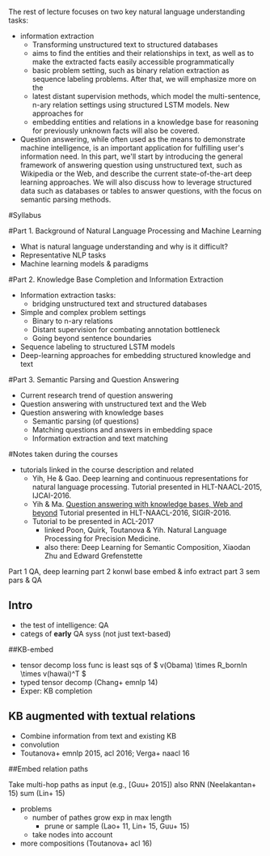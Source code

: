 The rest of lecture focuses on two key natural language understanding tasks:
* information extraction
  * Transforming unstructured text to structured databases
  * aims to find the entities and their relationships in text, as well as to
    make the extracted facts easily accessible programmatically
  * basic problem setting, such as binary relation extraction as sequence
    labeling problems. After that, we will emphasize more on the
  * latest distant supervision methods, which model the multi-sentence, n-ary
    relation settings using structured LSTM models. New approaches for
  * embedding entities and relations in a knowledge base for reasoning for
    previously unknown facts will also be covered.
* Question answering, while often used as the means to demonstrate machine
  intelligence, is an important application for fulfilling user's information
  need. In this part, we'll start by introducing the general framework of
  answering question using unstructured text, such as Wikipedia or the Web, and
  describe the current state-of-the-art deep learning approaches. We will also
  discuss how to leverage structured data such as databases or tables to answer
  questions, with the focus on semantic parsing methods.

#Syllabus

#Part 1. Background of Natural Language Processing and Machine Learning

* What is natural language understanding and why is it difficult?
* Representative NLP tasks
* Machine learning models & paradigms

#Part 2. Knowledge Base Completion and Information Extraction

* Information extraction tasks:
  * bridging unstructured text and structured databases
* Simple and complex problem settings
  * Binary to n-ary relations
  * Distant supervision for combating annotation bottleneck
  * Going beyond sentence boundaries
* Sequence labeling to structured LSTM models
* Deep-learning approaches for embedding structured knowledge and text

#Part 3. Semantic Parsing and Question Answering

* Current research trend of question answering
* Question answering with unstructured text and the Web
* Question answering with knowledge bases
  * Semantic parsing (of questions)
  * Matching questions and answers in embedding space
  * Information extraction and text matching

#Notes taken during the courses

- tutorials linked in the course description and related
  - Yih, He & Gao. Deep learning and continuous representations for natural
    language processing. Tutorial presented in HLT-NAACL-2015, IJCAI-2016.  
  - Yih & Ma. [Question answering with knowledge bases, Web and beyond](https://github.com/scottyih/Slides/blob/master/QA%20Tutorial.pdf)
    Tutorial presented in HLT-NAACL-2016, SIGIR-2016.  
  - Tutorial to be presented in ACL-2017
    - linked Poon, Quirk, Toutanova & Yih. Natural Language Processing for Precision Medicine. 
    - also there: Deep Learning for Semantic Composition, Xiaodan Zhu and Edward Grefenstette

Part 1 QA, deep learning
part 2 konwl base embed & info extract
part 3 sem pars & QA

## Intro

- the test of intelligence: QA
- categs of **early** QA syss (not just text-based)

##KB-embed 

- tensor decomp
loss func is least sqs of $ v(Obama) \times R_bornIn \times v(hawai)^T $
- typed tensor decomp (Chang+ emnlp 14)
- Exper: KB completion

## KB augmented with textual relations

- Combine information from text and existing KB
- convolution 
- Toutanova+ emnlp 2015, acl 2016; Verga+ naacl 16

##Embed relation paths

Take multi-hop paths as input (e.g., [Guu+ 2015])
also RNN (Neelakantan+ 15) sum (Lin+ 15)
- problems
  - number of pathes grow exp in max length
    - prune or sample (Lao+ 11, Lin+ 15, Guu+ 15)
  - take nodes into account
- more compositions (Toutanova+ acl 16)
